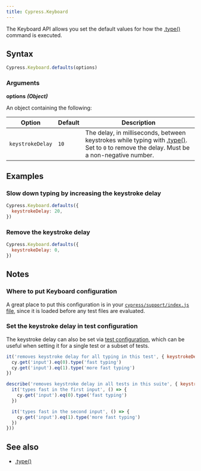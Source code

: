 ```yaml
---
title: Cypress.Keyboard
---
```


The Keyboard API allows you set the default values for how the [.type()](/api/commands/type) command is executed.

## Syntax

```javascript
Cypress.Keyboard.defaults(options)
```

### Arguments

**<Icon name="angle-right"></Icon> options** **_(Object)_**

An object containing the following:

| Option           | Default | Description                                                                                                                                                    |
| ---------------- | ------- | -------------------------------------------------------------------------------------------------------------------------------------------------------------- |
| `keystrokeDelay` | `10`    | The delay, in milliseconds, between keystrokes while typing with [.type()](/api/commands/type). Set to `0` to remove the delay. Must be a non-negative number. |

## Examples

### Slow down typing by increasing the keystroke delay

```javascript
Cypress.Keyboard.defaults({
  keystrokeDelay: 20,
})
```

### Remove the keystroke delay

```javascript
Cypress.Keyboard.defaults({
  keystrokeDelay: 0,
})
```

## Notes

### Where to put Keyboard configuration

A great place to put this configuration is in your [`cypress/support/index.js` file](/guides/core-concepts/writing-and-organizing-tests#Support-file), since it is loaded before any test files are evaluated.

### Set the keystroke delay in test configuration

The keystroke delay can also be set via [test configuration](/guides/core-concepts/writing-and-organizing-tests#Test-Configuration), which can be useful when setting it for a single test or a subset of tests.

```javascript
it('removes keystroke delay for all typing in this test', { keystrokeDelay: 0 }, () => {
  cy.get('input').eq(0).type('fast typing')
  cy.get('input').eq(1).type('more fast typing')
})

describe('removes keystroke delay in all tests in this suite', { keystrokeDelay: 0 }, () => {
  it('types fast in the first input', () => {
    cy.get('input').eq(0).type('fast typing')
  })

  it('types fast in the second input', () => {
    cy.get('input').eq(1).type('more fast typing')
  })
}))
```

## See also

- [.type()](/api/commands/type)
